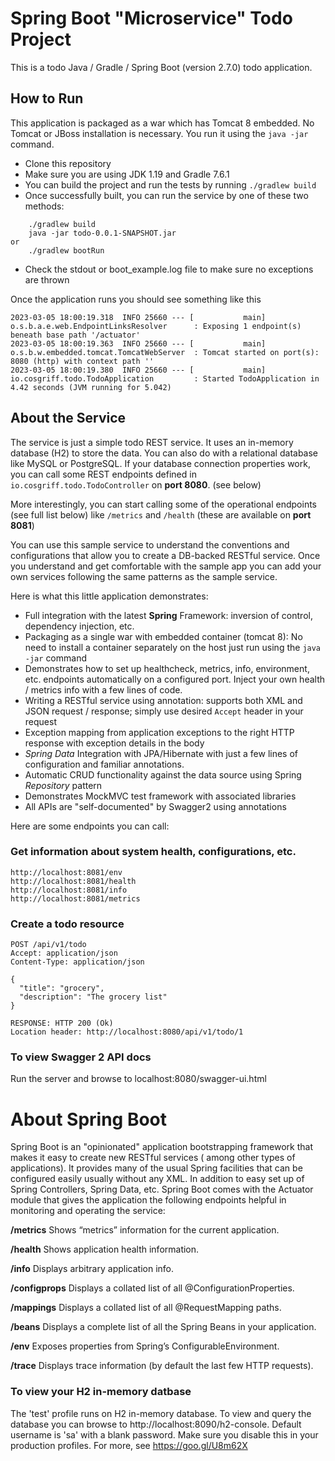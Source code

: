 # Spring Boot "Microservice" Todo Project

This is a todo Java / Gradle / Spring Boot (version 2.7.0) todo application.

## How to Run

This application is packaged as a war which has Tomcat 8 embedded. No Tomcat or JBoss installation is necessary. You run
it using the ```java -jar``` command.

* Clone this repository
* Make sure you are using JDK 1.19 and Gradle 7.6.1
* You can build the project and run the tests by running ```./gradlew build```
* Once successfully built, you can run the service by one of these two methods:

```
    ./gradlew build
    java -jar todo-0.0.1-SNAPSHOT.jar
or
    ./gradlew bootRun
```

* Check the stdout or boot_example.log file to make sure no exceptions are thrown

Once the application runs you should see something like this

```
2023-03-05 18:00:19.318  INFO 25660 --- [           main] o.s.b.a.e.web.EndpointLinksResolver      : Exposing 1 endpoint(s) beneath base path '/actuator'
2023-03-05 18:00:19.363  INFO 25660 --- [           main] o.s.b.w.embedded.tomcat.TomcatWebServer  : Tomcat started on port(s): 8080 (http) with context path ''
2023-03-05 18:00:19.380  INFO 25660 --- [           main] io.cosgriff.todo.TodoApplication         : Started TodoApplication in 4.42 seconds (JVM running for 5.042)
```

## About the Service

The service is just a simple todo REST service. It uses an in-memory database (H2) to store the data. You can
also do with a relational database like MySQL or PostgreSQL. If your database connection properties work, you can call
some REST endpoints defined in ```io.cosgriff.todo.TodoController``` on **port 8080**. (see below)

More interestingly, you can start calling some of the operational endpoints (see full list below) like ```/metrics```
and ```/health``` (these are available on **port 8081**)

You can use this sample service to understand the conventions and configurations that allow you to create a DB-backed
RESTful service. Once you understand and get comfortable with the sample app you can add your own services following the
same patterns as the sample service.

Here is what this little application demonstrates:

* Full integration with the latest **Spring** Framework: inversion of control, dependency injection, etc.
* Packaging as a single war with embedded container (tomcat 8): No need to install a container separately on the host
  just run using the ``java -jar`` command
* Demonstrates how to set up healthcheck, metrics, info, environment, etc. endpoints automatically on a configured port.
  Inject your own health / metrics info with a few lines of code.
* Writing a RESTful service using annotation: supports both XML and JSON request / response; simply use
  desired ``Accept`` header in your request
* Exception mapping from application exceptions to the right HTTP response with exception details in the body
* *Spring Data* Integration with JPA/Hibernate with just a few lines of configuration and familiar annotations.
* Automatic CRUD functionality against the data source using Spring *Repository* pattern
* Demonstrates MockMVC test framework with associated libraries
* All APIs are "self-documented" by Swagger2 using annotations

Here are some endpoints you can call:

### Get information about system health, configurations, etc.

```
http://localhost:8081/env
http://localhost:8081/health
http://localhost:8081/info
http://localhost:8081/metrics
```

### Create a todo resource

```
POST /api/v1/todo
Accept: application/json
Content-Type: application/json

{
  "title": "grocery",
  "description": "The grocery list"
}

RESPONSE: HTTP 200 (Ok)
Location header: http://localhost:8080/api/v1/todo/1
```

### To view Swagger 2 API docs

Run the server and browse to localhost:8080/swagger-ui.html

# About Spring Boot

Spring Boot is an "opinionated" application bootstrapping framework that makes it easy to create new RESTful services (
among other types of applications). It provides many of the usual Spring facilities that can be configured easily
usually without any XML. In addition to easy set up of Spring Controllers, Spring Data, etc. Spring Boot comes with the
Actuator module that gives the application the following endpoints helpful in monitoring and operating the service:

**/metrics** Shows “metrics” information for the current application.

**/health** Shows application health information.

**/info** Displays arbitrary application info.

**/configprops** Displays a collated list of all @ConfigurationProperties.

**/mappings** Displays a collated list of all @RequestMapping paths.

**/beans** Displays a complete list of all the Spring Beans in your application.

**/env** Exposes properties from Spring’s ConfigurableEnvironment.

**/trace** Displays trace information (by default the last few HTTP requests).

### To view your H2 in-memory datbase

The 'test' profile runs on H2 in-memory database. To view and query the database you can browse
to http://localhost:8090/h2-console. Default username is 'sa' with a blank password. Make sure you disable this in your
production profiles. For more, see https://goo.gl/U8m62X